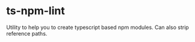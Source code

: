 # ts-npm-lint
Utility to help you to create typescript based npm modules. Can also strip reference paths.
